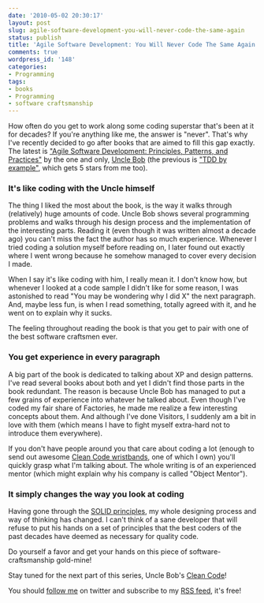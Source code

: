 ```yaml
---
date: '2010-05-02 20:30:17'
layout: post
slug: agile-software-development-you-will-never-code-the-same-again
status: publish
title: 'Agile Software Development: You Will Never Code The Same Again'
comments: true
wordpress_id: '148'
categories:
- Programming
tags:
- books
- Programming
- software craftsmanship
---
```


How often do you get to work along some coding superstar that's been at it for decades? If you're anything like me, the answer is "never". That's why I've recently decided to go after books that are aimed to fill this gap exactly. The latest is ["Agile Software Development: Principles, Patterns, and Practices"](http://www.amazon.com/gp/product/0135974445?ie=UTF8&tag=thcodu02-20&linkCode=as2&camp=1789&creative=9325&creativeASIN=0135974445)<img src="http://www.assoc-amazon.com/e/ir?t=thcodu02-20&l=as2&o=1&a=0135974445" style="width: 0; height: 0; display: none; border: none !important;"> by the one and only, [Uncle Bob](http://bit.ly/c9CPQn) (the previous is ["TDD by example"](/2010/01/12/every-coder-should-read-tdd-by-example/), which gets 5 stars from me too).


### It's like coding with the Uncle himself


The thing I liked the most about the book, is the way it walks through (relatively) huge amounts of code. Uncle Bob shows several programming problems and walks through his design process and the implementation of the interesting parts. Reading it (even though it was written almost a decade ago) you can't miss the fact the author has so much experience. Whenever I tried coding a solution myself before reading on, I later found out exactly where I went wrong because he somehow managed to cover every decision I made.

When I say it's like coding with him, I really mean it. I don't know how, but whenever I looked at a code sample I didn't like for some reason, I was astonished to read "You may be wondering why I did X" the next paragraph. And, maybe less fun, is when I read something, totally agreed with it, and he went on to explain why it sucks.

The feeling throughout reading the book is that you get to pair with one of the best software craftsmen ever.


### You get experience in every paragraph


A big part of the book is dedicated to talking about XP and design patterns. I've read several books about both and yet I didn't find those parts in the book redundant. The reason is because Uncle Bob has managed to put a few grains of experience into whatever he talked about. Even though I've coded my fair share of Factories, he made me realize a few interesting concepts about them. And although I've done Visitors, I suddenly am a bit in love with them (which means I have to fight myself extra-hard not to introduce them everywhere).

If you don't have people around you that care about coding a lot (enough to send out awesome [Clean Code wristbands](http://bit.ly/aPug4e), one of which I own) you'll quickly grasp what I'm talking about. The whole writing is of an experienced mentor (which might explain why his company is called "Object Mentor").


### It simply changes the way you look at coding


Having gone through the [SOLID principles](http://bit.ly/bs003B), my whole designing process and way of thinking has changed. I can't think of a sane developer that will refuse to put his hands on a set of principles that the best coders of the past decades have deemed as necessary for quality code.

Do yourself a favor and get your hands on this piece of software-craftsmanship gold-mine!


Stay tuned for the next part of this series, Uncle Bob's [Clean Code](http://www.amazon.com/gp/product/B001GSTOAM?ie=UTF8&tag=thcodu02-20&linkCode=as2&camp=1789&creative=9325&creativeASIN=B001GSTOAM)<img src="http://www.assoc-amazon.com/e/ir?t=thcodu02-20&l=as2&o=1&a=B001GSTOAM" style="width: 0; height: 0; display: none; border: none !important;">!


You should [follow me](http://twitter.com/avivby) on twitter and subscribe to my [RSS feed](http://feeds.feedburner.com/TheCodeDump), it's free!

